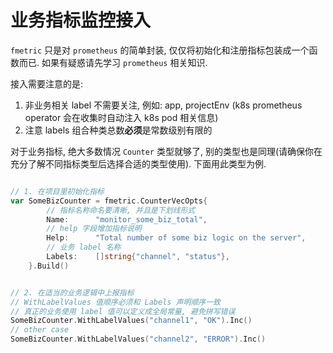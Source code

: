 # 业务指标监控接入

`fmetric` 只是对 `prometheus` 的简单封装, 仅仅将初始化和注册指标包装成一个函数而已. 如果有疑惑请先学习 `prometheus` 相关知识.

接入需要注意的是:

1. 非业务相关 label 不需要关注, 例如: app, projectEnv (k8s prometheus operator 会在收集时自动注入 k8s pod 相关信息)
2. 注意 labels 组合种类总数**必须**是常数级别有限的

对于业务指标, 绝大多数情况 `Counter` 类型就够了, 别的类型也是同理(请确保你在充分了解不同指标类型后选择合适的类型使用). 下面用此类型为例.

```go

// 1. 在项目里初始化指标
var SomeBizCounter = fmetric.CounterVecOpts{
	    // 指标名称命名要清晰, 并且是下划线形式
		Name:      "monitor_some_biz_total",
		// help 字段增加指标说明
		Help:      "Total number of some biz logic on the server",
		// 业务 label 名称
		Labels:    []string{"channel", "status"},
	}.Build()


// 2. 在适当的业务逻辑中上报指标
// WithLabelValues 值顺序必须和 Labels 声明顺序一致
// 真正的业务使用 label 值可以定义成全局常量, 避免拼写错误
SomeBizCounter.WithLabelValues("channel1", "OK").Inc()
// other case
SomeBizCounter.WithLabelValues("channel2", "ERROR").Inc()
```

